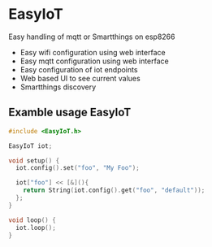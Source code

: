 # EasyIoT
Easy handling of mqtt or Smartthings on esp8266

* Easy wifi configuration using web interface
* Easy mqtt configuration using web interface
* Easy configuration of iot endpoints
* Web based UI to see current values
* Smartthings discovery

## Examble usage EasyIoT
```C++
#include <EasyIoT.h>

EasyIoT iot;

void setup() {
  iot.config().set("foo", "My Foo");

  iot["foo"] << [&](){
    return String(iot.config().get("foo", "default"));
  };
}

void loop() {
  iot.loop();
}

```
